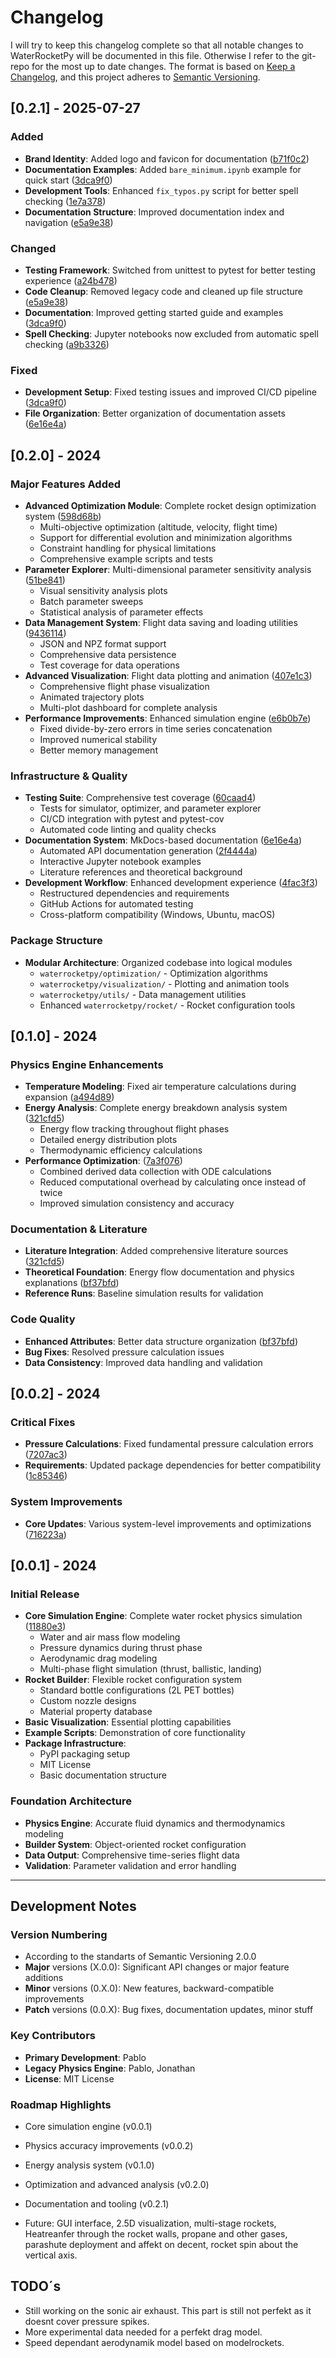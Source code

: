# Changelog

I will try to keep this changelog complete so that all notable changes to WaterRocketPy will be documented in this file. Otherwise I refer to the git-repo for the most up to date changes.
The format is based on [Keep a Changelog](https://keepachangelog.com/en/1.0.0/),
and this project adheres to [Semantic Versioning](https://semver.org/spec/v2.0.0.html).

## [0.2.1] - 2025-07-27

### Added
- **Brand Identity**: Added logo and favicon for documentation ([b71f0c2](../../commit/b71f0c2))
- **Documentation Examples**: Added `bare_minimum.ipynb` example for quick start ([3dca9f0](../../commit/3dca9f0))
- **Development Tools**: Enhanced `fix_typos.py` script for better spell checking ([1e7a378](../../commit/1e7a378))
- **Documentation Structure**: Improved documentation index and navigation ([e5a9e38](../../commit/e5a9e38))

### Changed
- **Testing Framework**: Switched from unittest to pytest for better testing experience ([a24b478](../../commit/a24b478))
- **Code Cleanup**: Removed legacy code and cleaned up file structure ([e5a9e38](../../commit/e5a9e38))
- **Documentation**: Improved getting started guide and examples ([3dca9f0](../../commit/3dca9f0))
- **Spell Checking**: Jupyter notebooks now excluded from automatic spell checking ([a9b3326](../../commit/a9b3326))

### Fixed
- **Development Setup**: Fixed testing issues and improved CI/CD pipeline ([3dca9f0](../../commit/3dca9f0))
- **File Organization**: Better organization of documentation assets ([6e16e4a](../../commit/6e16e4a))

## [0.2.0] - 2024

### Major Features Added
- **Advanced Optimization Module**: Complete rocket design optimization system ([598d68b](../../commit/598d68b))
  - Multi-objective optimization (altitude, velocity, flight time)
  - Support for differential evolution and minimization algorithms
  - Constraint handling for physical limitations
  - Comprehensive example scripts and tests
- **Parameter Explorer**: Multi-dimensional parameter sensitivity analysis ([51be841](../../commit/51be841))
  - Visual sensitivity analysis plots
  - Batch parameter sweeps
  - Statistical analysis of parameter effects
- **Data Management System**: Flight data saving and loading utilities ([9436114](../../commit/9436114))
  - JSON and NPZ format support
  - Comprehensive data persistence
  - Test coverage for data operations
- **Advanced Visualization**: Flight data plotting and animation ([407e1c3](../../commit/407e1c3))
  - Comprehensive flight phase visualization
  - Animated trajectory plots
  - Multi-plot dashboard for complete analysis
- **Performance Improvements**: Enhanced simulation engine ([e6b0b7e](../../commit/e6b0b7e))
  - Fixed divide-by-zero errors in time series concatenation
  - Improved numerical stability
  - Better memory management

### Infrastructure & Quality
- **Testing Suite**: Comprehensive test coverage ([60caad4](../../commit/60caad4))
  - Tests for simulator, optimizer, and parameter explorer
  - CI/CD integration with pytest and pytest-cov
  - Automated code linting and quality checks
- **Documentation System**: MkDocs-based documentation ([6e16e4a](../../commit/6e16e4a))
  - Automated API documentation generation ([2f4444a](../../commit/2f4444a))
  - Interactive Jupyter notebook examples
  - Literature references and theoretical background
- **Development Workflow**: Enhanced development experience ([4fac3f3](../../commit/4fac3f3))
  - Restructured dependencies and requirements
  - GitHub Actions for automated testing
  - Cross-platform compatibility (Windows, Ubuntu, macOS)

### Package Structure
- **Modular Architecture**: Organized codebase into logical modules
  - `waterrocketpy/optimization/` - Optimization algorithms
  - `waterrocketpy/visualization/` - Plotting and animation tools
  - `waterrocketpy/utils/` - Data management utilities
  - Enhanced `waterrocketpy/rocket/` - Rocket configuration tools

## [0.1.0] - 2024

### Physics Engine Enhancements
- **Temperature Modeling**: Fixed air temperature calculations during expansion ([a494d89](../../commit/a494d89))
- **Energy Analysis**: Complete energy breakdown analysis system ([321cfd5](../../commit/321cfd5))
  - Energy flow tracking throughout flight phases
  - Detailed energy distribution plots
  - Thermodynamic efficiency calculations
- **Performance Optimization**: ([7a3f076](../../commit/7a3f076))
  - Combined derived data collection with ODE calculations
  - Reduced computational overhead by calculating once instead of twice
  - Improved simulation consistency and accuracy

### Documentation & Literature
- **Literature Integration**: Added comprehensive literature sources ([321cfd5](../../commit/321cfd5))
- **Theoretical Foundation**: Energy flow documentation and physics explanations ([bf37bfd](../../commit/bf37bfd))
- **Reference Runs**: Baseline simulation results for validation

### Code Quality
- **Enhanced Attributes**: Better data structure organization ([bf37bfd](../../commit/bf37bfd))
- **Bug Fixes**: Resolved pressure calculation issues
- **Data Consistency**: Improved data handling and validation

## [0.0.2] - 2024

### Critical Fixes
- **Pressure Calculations**: Fixed fundamental pressure calculation errors ([7207ac3](../../commit/7207ac3))
- **Requirements**: Updated package dependencies for better compatibility ([1c85346](../../commit/1c85346))

### System Improvements
- **Core Updates**: Various system-level improvements and optimizations ([716223a](../../commit/716223a))

## [0.0.1] - 2024

### Initial Release
- **Core Simulation Engine**: Complete water rocket physics simulation ([11880e3](../../commit/11880e3))
  - Water and air mass flow modeling
  - Pressure dynamics during thrust phase
  - Aerodynamic drag modeling
  - Multi-phase flight simulation (thrust, ballistic, landing)
- **Rocket Builder**: Flexible rocket configuration system
  - Standard bottle configurations (2L PET bottles)
  - Custom nozzle designs
  - Material property database
- **Basic Visualization**: Essential plotting capabilities
- **Example Scripts**: Demonstration of core functionality
- **Package Infrastructure**: 
  - PyPI packaging setup
  - MIT License
  - Basic documentation structure

### Foundation Architecture
- **Physics Engine**: Accurate fluid dynamics and thermodynamics modeling
- **Builder System**: Object-oriented rocket configuration
- **Data Output**: Comprehensive time-series flight data
- **Validation**: Parameter validation and error handling

---

## Development Notes

### Version Numbering
- According to the standarts of Semantic Versioning 2.0.0
- **Major** versions (X.0.0): Significant API changes or major feature additions
- **Minor** versions (0.X.0): New features, backward-compatible improvements
- **Patch** versions (0.0.X): Bug fixes, documentation updates, minor stuff

### Key Contributors
- **Primary Development**: Pablo
- **Legacy Physics Engine**: Pablo, Jonathan
- **License**: MIT License

### Roadmap Highlights
- Core simulation engine (v0.0.1)
- Physics accuracy improvements (v0.0.2)
- Energy analysis system (v0.1.0) 
- Optimization and advanced analysis (v0.2.0)
- Documentation and tooling (v0.2.1)

- Future: GUI interface, 2.5D visualization, multi-stage rockets, Heatreanfer through the rocket walls, propane and other gases, parashute deployment and affekt on decent, rocket spin about the vertical axis.

## TODO´s
- Still working on the sonic air exhaust. This part is still not perfekt as it doesnt cover pressure spikes.
- More experimental data needed for a perfekt drag model.
- Speed dependant aerodynamik model based on modelrockets.
